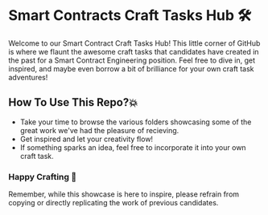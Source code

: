# Smart Contracts Craft Tasks Hub 🛠️
Welcome to our Smart Contract Craft Tasks Hub! This little corner of GitHub is where we flaunt the awesome craft tasks that candidates have created in the past for a Smart Contract Engineering position. Feel free to dive in, get inspired, and maybe even borrow a bit of brilliance for your own craft task adventures!

## How To Use This Repo?💥
* Take your time to browse the various folders showcasing some of the great work we've had the pleasure of recieving. 
* Get inspired and let your creativity flow!
* If something sparks an idea, feel free to incorporate it into your own craft task.

### Happy Crafting 🚀

Remember, while this showcase is here to inspire, please refrain from copying or directly replicating the work of previous candidates.
